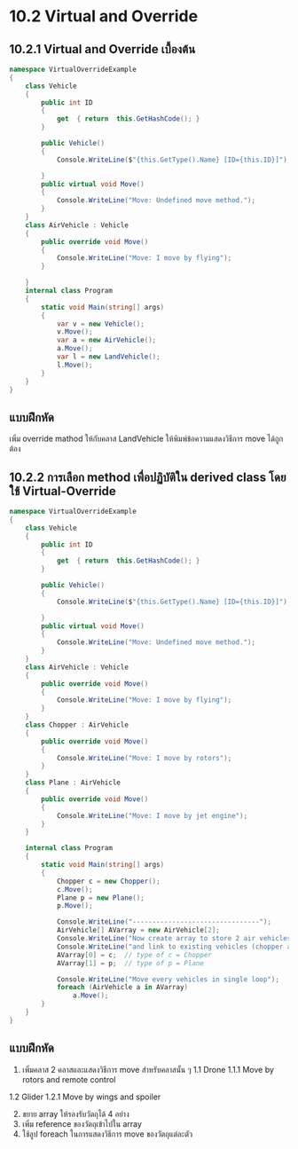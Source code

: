 # 10.2 Virtual and Override


##  10.2.1 Virtual and Override เบื้องต้น


``` cs
namespace VirtualOverrideExample
{
    class Vehicle
    {
        public int ID 
        {
            get  { return  this.GetHashCode(); } 
        }

        public Vehicle()
        {
            Console.WriteLine($"{this.GetType().Name} [ID={this.ID}]");

        }
        public virtual void Move()
        {
            Console.WriteLine("Move: Undefined move method.");
        }
    }
    class AirVehicle : Vehicle 
    {
        public override void Move()
        {
            Console.WriteLine("Move: I move by flying");
        }

    }
    internal class Program
    {
        static void Main(string[] args)
        {
            var v = new Vehicle();
            v.Move();
            var a = new AirVehicle();
            a.Move();
            var l = new LandVehicle();
            l.Move();
        }
    }
}
```

## แบบฝึกหัด
เพิ่ม override mathod ให้กับคลาส LandVehicle ให้พิมพ์ข้อความแสดงวิธีการ move ได้ถูกต้อง


##  10.2.2 การเลือก method เพื่อปฏิบัติใน derived class โดยใช้ Virtual-Override 

```cs
namespace VirtualOverrideExample
{
    class Vehicle
    {
        public int ID 
        {
            get  { return  this.GetHashCode(); } 
        }

        public Vehicle()
        {
            Console.WriteLine($"{this.GetType().Name} [ID={this.ID}]");

        }
        public virtual void Move()
        {
            Console.WriteLine("Move: Undefined move method.");
        }
    }
    class AirVehicle : Vehicle 
    {
        public override void Move()
        {
            Console.WriteLine("Move: I move by flying");
        }
    }
    class Chopper : AirVehicle
    {
        public override void Move()
        {
            Console.WriteLine("Move: I move by rotors");
        }
    }
    class Plane : AirVehicle
    {
        public override void Move()
        {
            Console.WriteLine("Move: I move by jet engine");
        }
    }

    internal class Program
    {
        static void Main(string[] args)
        {
            Chopper c = new Chopper();
            c.Move();
            Plane p = new Plane();
            p.Move();

            Console.WriteLine("--------------------------------");
            AirVehicle[] AVarray = new AirVehicle[2];
            Console.WriteLine("Now create array to store 2 air vehicles");
            Console.WriteLine("and link to existing vehicles (chopper and plane).");
            AVarray[0] = c;  // type of c = Chopper
            AVarray[1] = p;  // type of p = Plane

            Console.WriteLine("Move every vehicles in single loop");
            foreach (AirVehicle a in AVarray) 
                a.Move();
        }
    }
}
```

## แบบฝึกหัด

1. เพิ่มคลาส 2 คลาสและแสดงวิธีการ move สำหรับคลาสนั้น ๆ 
1.1 Drone 
1.1.1 Move by rotors and remote control

1.2 Glider
1.2.1 Move by wings and spoiler

2. ขยาย array ให้รองรับวัตถุได้ 4 อย่าง
3. เพิ่ม reference ของวัตถุเข้าไปใน array
4. ใช้ลูป foreach ในการแสดงวิธีการ move ของวัตถุแต่ละตัว